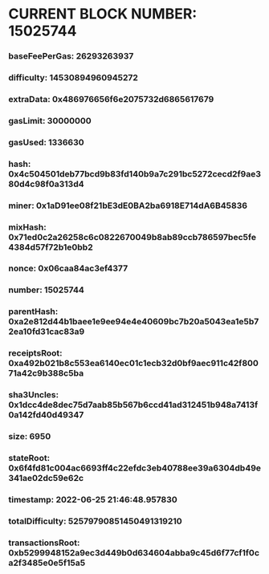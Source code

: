 # CURRENT BLOCK NUMBER: 15025744

### baseFeePerGas: 26293263937
### difficulty: 14530894960945272
### extraData: 0x486976656f6e2075732d6865617679
### gasLimit: 30000000
### gasUsed: 1336630
### hash: 0x4c504501deb77bcd9b83fd140b9a7c291bc5272cecd2f9ae380d4c98f0a313d4
### miner: 0x1aD91ee08f21bE3dE0BA2ba6918E714dA6B45836
### mixHash: 0x71ed0c2a26258c6c0822670049b8ab89ccb786597bec5fe4384d57f72b1e0bb2
### nonce: 0x06caa84ac3ef4377
### number: 15025744
### parentHash: 0xa2e812d44b1baee1e9ee94e4e40609bc7b20a5043ea1e5b72ea10fd31cac83a9
### receiptsRoot: 0xa492b021b8c553ea6140ec01c1ecb32d0bf9aec911c42f80071a42c9b388c5ba
### sha3Uncles: 0x1dcc4de8dec75d7aab85b567b6ccd41ad312451b948a7413f0a142fd40d49347
### size: 6950
### stateRoot: 0x6f4fd81c004ac6693ff4c22efdc3eb40788ee39a6304db49e341ae02dc59e62c
### timestamp: 2022-06-25 21:46:48.957830
### totalDifficulty: 52579790851450491319210
### transactionsRoot: 0xb5299948152a9ec3d449b0d634604abba9c45d6f77cf1f0ca2f3485e0e5f15a5
